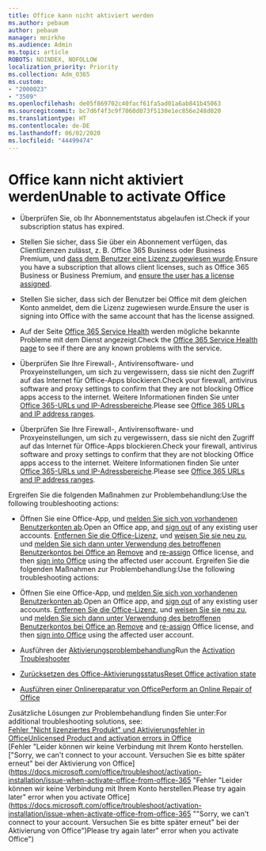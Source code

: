 ```yaml
---
title: Office kann nicht aktiviert werden
ms.author: pebaum
author: pebaum
manager: mnirkhe
ms.audience: Admin
ms.topic: article
ROBOTS: NOINDEX, NOFOLLOW
localization_priority: Priority
ms.collection: Adm_O365
ms.custom:
- "2000023"
- "3509"
ms.openlocfilehash: de05f869702c40facf61fa5ad01a6ab841b45063
ms.sourcegitcommit: bc7d6f4f3c9f7060d073f5130e1ec856e248d020
ms.translationtype: HT
ms.contentlocale: de-DE
ms.lasthandoff: 06/02/2020
ms.locfileid: "44499474"
---
```

# <a name="unable-to-activate-office"></a><span data-ttu-id="802f6-102">Office kann nicht aktiviert werden</span><span class="sxs-lookup"><span data-stu-id="802f6-102">Unable to activate Office</span></span>

- <span data-ttu-id="802f6-103">Überprüfen Sie, ob Ihr Abonnementstatus abgelaufen ist.</span><span class="sxs-lookup"><span data-stu-id="802f6-103">Check if your subscription status has expired.</span></span>
- <span data-ttu-id="802f6-104">Stellen Sie sicher, dass Sie über ein Abonnement verfügen, das Clientlizenzen zulässt, z. B. Office 365 Business oder Business Premium, und [dass dem Benutzer eine Lizenz zugewiesen wurde](https://docs.microsoft.com/microsoft-365/admin/subscriptions-and-billing/assign-licenses-to-users).</span><span class="sxs-lookup"><span data-stu-id="802f6-104">Ensure you have a subscription that allows client licenses, such as Office 365 Business or Business Premium, and [ensure the user has a license assigned](https://docs.microsoft.com/microsoft-365/admin/subscriptions-and-billing/assign-licenses-to-users).</span></span>
- <span data-ttu-id="802f6-105">Stellen Sie sicher, dass sich der Benutzer bei Office mit dem gleichen Konto anmeldet, dem die Lizenz zugewiesen wurde.</span><span class="sxs-lookup"><span data-stu-id="802f6-105">Ensure the user is signing into Office with the same account that has the license assigned.</span></span>
- <span data-ttu-id="802f6-106">Auf der Seite [Office 365 Service Health](https://docs.microsoft.com/office365/enterprise/view-service-health) werden mögliche bekannte Probleme mit dem Dienst angezeigt.</span><span class="sxs-lookup"><span data-stu-id="802f6-106">Check the [Office 365 Service Health page](https://docs.microsoft.com/office365/enterprise/view-service-health) to see if there are any known problems with the service.</span></span>
- <span data-ttu-id="802f6-107">Überprüfen Sie Ihre Firewall-, Antivirensoftware- und Proxyeinstellungen, um sich zu vergewissern, dass sie nicht den Zugriff auf das Internet für Office-Apps blockieren.</span><span class="sxs-lookup"><span data-stu-id="802f6-107">Check your firewall, antivirus software and proxy settings to confirm that they are not blocking Office apps access to the internet.</span></span> <span data-ttu-id="802f6-108">Weitere Informationen finden Sie unter [Office 365-URLs und IP-Adressbereiche](https://docs.microsoft.com/office365/enterprise/urls-and-ip-address-ranges "Office 365-URLs und -IP-Adressbereiche").</span><span class="sxs-lookup"><span data-stu-id="802f6-108">Please see [Office 365 URLs and IP address ranges](https://docs.microsoft.com/office365/enterprise/urls-and-ip-address-ranges "Office 365 URLs and IP address ranges").</span></span>

- <span data-ttu-id="802f6-109">Überprüfen Sie Ihre Firewall-, Antivirensoftware- und Proxyeinstellungen, um sich zu vergewissern, dass sie nicht den Zugriff auf das Internet für Office-Apps blockieren.</span><span class="sxs-lookup"><span data-stu-id="802f6-109">Check your firewall, antivirus software and proxy settings to confirm that they are not blocking Office apps access to the internet.</span></span> <span data-ttu-id="802f6-110">Weitere Informationen finden Sie unter [Office 365-URLs und IP-Adressbereiche](https://docs.microsoft.com/office365/enterprise/urls-and-ip-address-ranges).</span><span class="sxs-lookup"><span data-stu-id="802f6-110">Please see [Office 365 URLs and IP address ranges](https://docs.microsoft.com/office365/enterprise/urls-and-ip-address-ranges).</span></span>

<span data-ttu-id="802f6-111">Ergreifen Sie die folgenden Maßnahmen zur Problembehandlung:</span><span class="sxs-lookup"><span data-stu-id="802f6-111">Use the following troubleshooting actions:</span></span> 

- <span data-ttu-id="802f6-112">Öffnen Sie eine Office-App, und [melden Sie sich von vorhandenen Benutzerkonten ab](https://support.office.com/article/5a20dc11-47e9-4b6f-945d-478cb6d92071).</span><span class="sxs-lookup"><span data-stu-id="802f6-112">Open an Office app, and [sign out](https://support.office.com/article/5a20dc11-47e9-4b6f-945d-478cb6d92071) of any existing user accounts.</span></span> <span data-ttu-id="802f6-113">[Entfernen Sie die Office-Lizenz](https://docs.microsoft.com/microsoft-365/admin/manage/remove-licenses-from-users), und [weisen Sie sie neu zu](https://docs.microsoft.com/microsoft-365/admin/manage/assign-licenses-to-users), und [melden Sie sich dann unter Verwendung des betroffenen Benutzerkontos bei Office an](https://support.office.com/article/628ea040-f265-49de-b986-be09c3ebf8a9).</span><span class="sxs-lookup"><span data-stu-id="802f6-113">[Remove](https://docs.microsoft.com/microsoft-365/admin/manage/remove-licenses-from-users) and [re-assign](https://docs.microsoft.com/microsoft-365/admin/manage/assign-licenses-to-users) Office license, and then [sign into Office](https://support.office.com/article/628ea040-f265-49de-b986-be09c3ebf8a9) using the affected user account.</span></span>
<span data-ttu-id="802f6-114">Ergreifen Sie die folgenden Maßnahmen zur Problembehandlung:</span><span class="sxs-lookup"><span data-stu-id="802f6-114">Use the following troubleshooting actions:</span></span>

- <span data-ttu-id="802f6-115">Öffnen Sie eine Office-App, und [melden Sie sich von vorhandenen Benutzerkonten ab](https://support.office.com/article/5a20dc11-47e9-4b6f-945d-478cb6d92071).</span><span class="sxs-lookup"><span data-stu-id="802f6-115">Open an Office app, and [sign out](https://support.office.com/article/5a20dc11-47e9-4b6f-945d-478cb6d92071) of any existing user accounts.</span></span> <span data-ttu-id="802f6-116">[Entfernen Sie die Office-Lizenz](https://docs.microsoft.com/microsoft-365/admin/manage/remove-licenses-from-users?view=o365-worldwide "Entfernen"), und [weisen Sie sie neu zu](https://docs.microsoft.com/microsoft-365/admin/manage/assign-licenses-to-users?view=o365-worldwide "erneut zuweisen"), und [melden Sie sich dann unter Verwendung des betroffenen Benutzerkontos bei Office an](https://support.office.com/article/628ea040-f265-49de-b986-be09c3ebf8a9 "bei Office anmelden").</span><span class="sxs-lookup"><span data-stu-id="802f6-116">[Remove](https://docs.microsoft.com/microsoft-365/admin/manage/remove-licenses-from-users?view=o365-worldwide "Remove") and [re-assign](https://docs.microsoft.com/microsoft-365/admin/manage/assign-licenses-to-users?view=o365-worldwide "re-assign") Office license, and then [sign into Office](https://support.office.com/article/628ea040-f265-49de-b986-be09c3ebf8a9 "sign into Office") using the affected user account.</span></span>
- <span data-ttu-id="802f6-117">Ausführen der [Aktivierungsproblembehandlung](https://aka.ms/SARA-OfficeActivation-Alchemy)</span><span class="sxs-lookup"><span data-stu-id="802f6-117">Run the [Activation Troubleshooter](https://aka.ms/SARA-OfficeActivation-Alchemy)</span></span>
- [<span data-ttu-id="802f6-118">Zurücksetzen des Office-Aktivierungsstatus</span><span class="sxs-lookup"><span data-stu-id="802f6-118">Reset Office activation state</span></span>](https://docs.microsoft.com/office365/troubleshoot/activation/reset-office-365-proplus-activation-state "Zurücksetzen des Office-Aktivierungsstatus")
- [<span data-ttu-id="802f6-119">Ausführen einer Onlinereparatur von Office</span><span class="sxs-lookup"><span data-stu-id="802f6-119">Perform an Online Repair of Office</span></span>](https://support.office.com/Article/7821d4b6-7c1d-4205-aa0e-a6b40c5bb88b?wt.mc_id=Alchemy_ClientDIA)

<span data-ttu-id="802f6-120">Zusätzliche Lösungen zur Problembehandlung finden Sie unter:</span><span class="sxs-lookup"><span data-stu-id="802f6-120">For additional troubleshooting solutions, see:</span></span>  
[<span data-ttu-id="802f6-121">Fehler "Nicht lizenziertes Produkt" und Aktivierungsfehler in Office</span><span class="sxs-lookup"><span data-stu-id="802f6-121">Unlicensed Product and activation errors in Office</span></span>](https://support.office.com/Article/0d23d3c0-c19c-4b2f-9845-5344fedc4380?wt.mc_id=Alchemy_ClientDIA)  
<span data-ttu-id="802f6-122">[Fehler "Leider können wir keine Verbindung mit Ihrem Konto herstellen.</span><span class="sxs-lookup"><span data-stu-id="802f6-122">["Sorry, we can't connect to your account.</span></span> <span data-ttu-id="802f6-123">Versuchen Sie es bitte später erneut" bei der Aktivierung von Office](https://docs.microsoft.com/office/troubleshoot/activation-installation/issue-when-activate-office-from-office-365 "Fehler "Leider können wir keine Verbindung mit Ihrem Konto herstellen.</span><span class="sxs-lookup"><span data-stu-id="802f6-123">Please try again later" error when you activate Office](https://docs.microsoft.com/office/troubleshoot/activation-installation/issue-when-activate-office-from-office-365 ""Sorry, we can't connect to your account.</span></span> <span data-ttu-id="802f6-124">Versuchen Sie es bitte später erneut" bei der Aktivierung von Office")</span><span class="sxs-lookup"><span data-stu-id="802f6-124">Please try again later" error when you activate Office")</span></span>